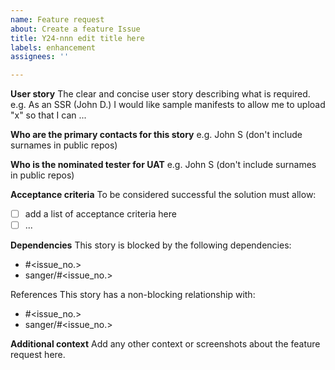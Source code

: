 ```yaml
---
name: Feature request
about: Create a feature Issue
title: Y24-nnn edit title here
labels: enhancement
assignees: ''

---
```


**User story**
The clear and concise user story describing what is required. e.g. As an SSR (John D.) I would like sample manifests to allow me to upload "x" so that I can ...

**Who are the primary contacts for this story**
e.g. John S (don't include surnames in public repos)

**Who is the nominated tester for UAT**
e.g. John S (don't include surnames in public repos)

**Acceptance criteria**
To be considered successful the solution must allow:
- [ ] add a list of acceptance criteria here
- [ ] ...

**Dependencies**
This story is blocked by the following dependencies:
- #<issue_no.>
- sanger/<repo>#<issue_no.>

References
This story has a non-blocking relationship with:
- #<issue_no.>
- sanger/<repo>#<issue_no.>

**Additional context**
Add any other context or screenshots about the feature request here.
